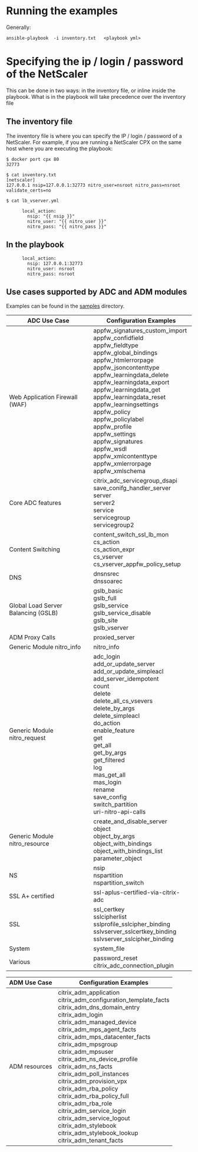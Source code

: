 # Running the examples
Generally:

```
ansible-playbook  -i inventory.txt   <playbook yml>
```
# Specifying the ip / login / password of the NetScaler
This can be done in two ways: in the inventory file, or inline inside the playbook. What is in the playbook will take precedence over the inventory file


## The inventory file
The inventory file is where you can specify the IP / login / password of a NetScaler. For example, if you are running a NetScaler CPX on the same host where you are executing the playbook:

```
$ docker port cpx 80
32773

$ cat inventory.txt
[netscaler]
127.0.0.1 nsip=127.0.0.1:32773 nitro_user=nsroot nitro_pass=nsroot validate_certs=no

$ cat lb_vserver.yml

      local_action: 
        nsip: "{{ nsip }}"
        nitro_user: "{{ nitro_user }}"
        nitro_pass: "{{ nitro_pass }}"
```

## In the playbook

```
      local_action: 
        nsip: 127.0.0.1:32773
        nitro_user: nsroot
        nitro_pass: nsroot
```

## Use cases supported by ADC and ADM modules

Examples can be found in the [samples](.) directory.

| ADC Use Case | Configuration Examples |
| ------------ | ---------------------- |
| Web Application Firewall (WAF) | appfw\_signatures\_custom\_import <br /> appfw\_confidfield <br /> appfw\_fieldtype <br /> appfw\_global\_bindings <br /> appfw\_htmlerrorpage <br /> appfw\_jsoncontenttype <br /> appfw\_learningdata\_delete <br /> appfw\_learningdata\_export <br /> appfw\_learningdata\_get <br /> appfw\_learningdata\_reset <br /> appfw\_learningsettings <br /> appfw\_policy <br /> appfw\_policylabel <br /> appfw\_profile <br /> appfw\_settings <br /> appfw\_signatures <br /> appfw\_wsdl <br /> appfw\_xmlcontenttype <br /> appfw\_xmlerrorpage <br /> appfw\_xmlschema <br /> |
| Core ADC features | citrix\_adc\_servicegroup\_dsapi <br /> save\_conifg\_handler\_server <br /> server <br /> server2 <br /> service <br /> servicegroup <br /> servicegroup2 <br /> |
| Content Switching | content\_switch\_ssl\_lb\_mon <br /> cs\_action <br /> cs\_action\_expr <br /> cs\_vserver <br /> cs\_vserver\_appfw\_policy\_setup <br /> |
| DNS | dnsnsrec <br /> dnssoarec <br /> |
| Global Load Server Balancing (GSLB) | gslb\_basic <br /> gslb\_full <br /> gslb\_service <br /> gslb\_service\_disable <br /> gslb\_site <br /> gslb\_vserver <br /> |
| ADM Proxy Calls | proxied\_server |
| Generic Module nitro\_info | nitro\_info <br /> |
| Generic Module nitro\_request | adc\_login <br /> add\_or\_update\_server <br /> add\_or\_update\_simpleacl <br /> add\_server\_idempotent <br /> count <br /> delete <br /> delete\_all\_cs\_vsevers <br /> delete\_by\_args <br /> delete\_simpleacl <br /> do\_action <br /> enable\_feature <br /> get <br /> get\_all <br /> get\_by\_args <br /> get\_filtered <br /> log <br /> mas\_get\_all <br /> mas\_login <br /> rename <br /> save\_config <br /> switch\_partition <br /> uri-nitro-api-calls <br /> |
| Generic Module nitro\_resource | create\_and\_disable\_server <br /> object <br /> object\_by\_args <br /> object\_with\_bindings <br /> object\_with\_bindings\_list <br /> parameter\_object <br /> |
| NS | nsip <br /> nspartition <br /> nspartition\_switch <br /> |
| SSL A+ certified | ssl-aplus-certified-via-citrix-adc |
| SSL | ssl\_certkey <br /> sslcipherlist <br /> sslprofile\_sslcipher\_binding <br /> sslvserver\_sslcertkey\_binding <br /> sslvserver\_sslcipher\_binding <br /> |
| System | system\_file |
| Various | password\_reset <br /> citrix\_adc\_connection\_plugin <br /> |


| ADM Use Case | Configuration Examples |
| ------------ | ---------------------- |
| ADM resources | citrix\_adm\_application <br /> citrix\_adm\_configuration\_template\_facts <br /> citrix\_adm\_dns\_domain\_entry <br /> citrix\_adm\_login <br /> citrix\_adm\_managed\_device <br /> citrix\_adm\_mps\_agent\_facts <br /> citrix\_adm\_mps\_datacenter\_facts <br /> citrix\_adm\_mpsgroup <br /> citrix\_adm\_mpsuser <br /> citrix\_adm\_ns\_device\_profile <br /> citrix\_adm\_ns\_facts <br /> citrix\_adm\_poll\_instances <br /> citrix\_adm\_provision\_vpx <br /> citrix\_adm\_rba\_policy <br /> citrix\_adm\_rba\_policy\_full <br /> citrix\_adm\_rba\_role <br /> citrix\_adm\_service\_login <br /> citrix\_adm\_service\_logout <br /> citrix\_adm\_stylebook <br /> citrix\_adm\_stylebook\_lookup <br /> citrix\_adm\_tenant\_facts <br /> |
